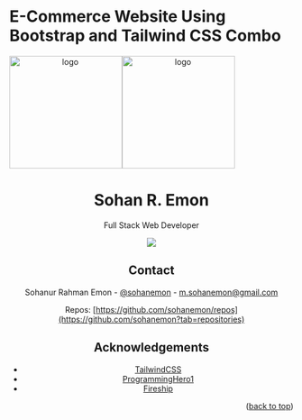 <div id="top"><div>
<h1>
  E-Commerce Website Using Bootstrap and Tailwind CSS Combo
</h1>
<div align="center">
<div style="display: flex; align-items:center;">
  <img src="https://camo.githubusercontent.com/45b47c60e24a89695a9ae14ab4d6d22a6e51bd3b9aefdf88eca38b0035ce4dd5/68747470733a2f2f7265732e636c6f7564696e6172792e636f6d2f70726163746963616c6465762f696d6167652f66657463682f732d2d4a586c4678316e652d2d2f635f696d616767615f7363616c652c665f6175746f2c666c5f70726f67726573736976652c685f3930302c715f6175746f2c775f313630302f68747470733a2f2f6465762d746f2d75706c6f6164732e73332e616d617a6f6e6177732e636f6d2f692f6633306872696a3568336a376774326b6c6263752e6a7067" alt="logo" width="200" height="auto" />
  <img src="https://upload.wikimedia.org/wikipedia/commons/thumb/b/b2/Bootstrap_logo.svg/1200px-Bootstrap_logo.svg.png" alt="logo" width="200" height="auto" />
 </div> <h1>Sohan R. Emon</h1>
  
  <p>Full Stack Web Developer
    
  </p>
  
  
<!-- Badges -->
<p>
<a href="https://twitter.com/sohanemon">
<img src="https://img.shields.io/twitter/follow/sohanemon?style=social">
</a>

<!-- Contact -->

## Contact

Sohanur Rahman Emon - [@sohanemon](https://twitter.com/sohanemon) - m.sohanemon@gmail.com

Repos: [https://github.com/sohanemon/repos](https://github.com/sohanemon?tab=repositories)

<!-- Acknowledgments -->

## Acknowledgements

- [TailwindCSS](https://tailwindcss.com/)
- [ProgrammingHero1](https://programming-hero.com)
- [Fireship](https://fireship.io)

<p align="right">(<a href="#top">back to top</a>)</p>
